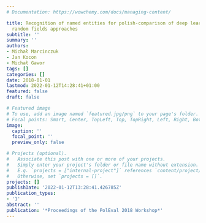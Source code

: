 ```yaml
---
# Documentation: https://wowchemy.com/docs/managing-content/

title: Recognition of named entities for polish-comparison of deep learning and conditional
  random fields approaches
subtitle: ''
summary: ''
authors:
- Michał Marcinczuk
- Jan Kocon
- Michał Gawor
tags: []
categories: []
date: 2018-01-01
lastmod: 2022-01-12T14:28:41+01:00
featured: false
draft: false

# Featured image
# To use, add an image named `featured.jpg/png` to your page's folder.
# Focal points: Smart, Center, TopLeft, Top, TopRight, Left, Right, BottomLeft, Bottom, BottomRight.
image:
  caption: ''
  focal_point: ''
  preview_only: false

# Projects (optional).
#   Associate this post with one or more of your projects.
#   Simply enter your project's folder or file name without extension.
#   E.g. `projects = ["internal-project"]` references `content/project/deep-learning/index.md`.
#   Otherwise, set `projects = []`.
projects: []
publishDate: '2022-01-12T13:28:41.426785Z'
publication_types:
- '1'
abstract: ''
publication: '*Proceedings of the PolEval 2018 Workshop*'
---
```

